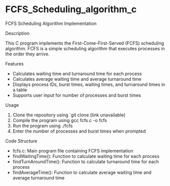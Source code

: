 # FCFS_Scheduling_algorithm_c
FCFS Scheduling Algorithm Implementation


Description


This C program implements the First-Come-First-Served (FCFS) scheduling algorithm. FCFS is a simple scheduling algorithm that executes processes in the order they arrive.


Features


- Calculates waiting time and turnaround time for each process
- Calculates average waiting time and average turnaround time
- Displays process IDs, burst times, waiting times, and turnaround times in a table
- Supports user input for number of processes and burst times


Usage


1. Clone the repository using `git clone (link unavailable)
2. Compile the program using gcc fcfs.c -o fcfs
3. Run the program using ./fcfs
4. Enter the number of processes and burst times when prompted


Code Structure


- fcfs.c: Main program file containing FCFS implementation
- findWaitingTime(): Function to calculate waiting time for each process
- findTurnAroundTime(): Function to calculate turnaround time for each process
- findAverageTime(): Function to calculate average waiting time and average turnaround time
